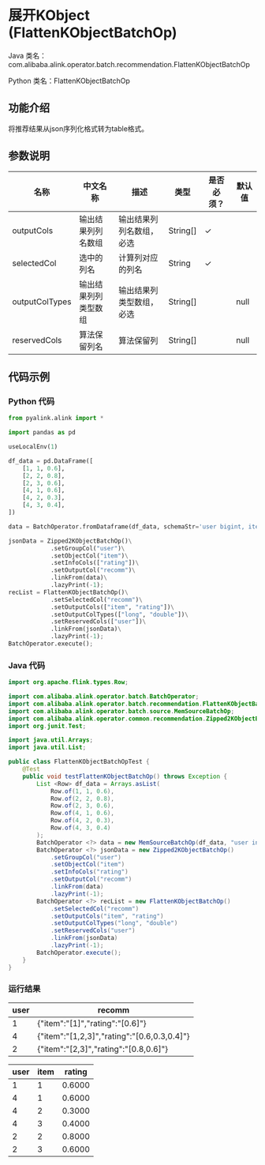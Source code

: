 # 展开KObject (FlattenKObjectBatchOp)
Java 类名：com.alibaba.alink.operator.batch.recommendation.FlattenKObjectBatchOp

Python 类名：FlattenKObjectBatchOp


## 功能介绍
将推荐结果从json序列化格式转为table格式。

## 参数说明

| 名称 | 中文名称 | 描述 | 类型 | 是否必须？ | 默认值 |
| --- | --- | --- | --- | --- | --- |
| outputCols | 输出结果列列名数组 | 输出结果列列名数组，必选 | String[] | ✓ |  |
| selectedCol | 选中的列名 | 计算列对应的列名 | String | ✓ |  |
| outputColTypes | 输出结果列列类型数组 | 输出结果列类型数组，必选 | String[] |  | null |
| reservedCols | 算法保留列名 | 算法保留列 | String[] |  | null |

## 代码示例
### Python 代码
```python
from pyalink.alink import *

import pandas as pd

useLocalEnv(1)

df_data = pd.DataFrame([
    [1, 1, 0.6],
    [2, 2, 0.8],
    [2, 3, 0.6],
    [4, 1, 0.6],
    [4, 2, 0.3],
    [4, 3, 0.4],
])

data = BatchOperator.fromDataframe(df_data, schemaStr='user bigint, item bigint, rating double')

jsonData = Zipped2KObjectBatchOp()\
			.setGroupCol("user")\
            .setObjectCol("item")\
			.setInfoCols(["rating"])\
			.setOutputCol("recomm")\
			.linkFrom(data)\
			.lazyPrint(-1);
recList = FlattenKObjectBatchOp()\
			.setSelectedCol("recomm")\
			.setOutputCols(["item", "rating"])\
    		.setOutputColTypes(["long", "double"])\
			.setReservedCols(["user"])\
			.linkFrom(jsonData)\
			.lazyPrint(-1);
BatchOperator.execute();
```
### Java 代码
```java
import org.apache.flink.types.Row;

import com.alibaba.alink.operator.batch.BatchOperator;
import com.alibaba.alink.operator.batch.recommendation.FlattenKObjectBatchOp;
import com.alibaba.alink.operator.batch.source.MemSourceBatchOp;
import com.alibaba.alink.operator.common.recommendation.Zipped2KObjectBatchOp;
import org.junit.Test;

import java.util.Arrays;
import java.util.List;

public class FlattenKObjectBatchOpTest {
	@Test
	public void testFlattenKObjectBatchOp() throws Exception {
		List <Row> df_data = Arrays.asList(
			Row.of(1, 1, 0.6),
			Row.of(2, 2, 0.8),
			Row.of(2, 3, 0.6),
			Row.of(4, 1, 0.6),
			Row.of(4, 2, 0.3),
			Row.of(4, 3, 0.4)
		);
		BatchOperator <?> data = new MemSourceBatchOp(df_data, "user int, item int, rating double");
		BatchOperator <?> jsonData = new Zipped2KObjectBatchOp()
			.setGroupCol("user")
			.setObjectCol("item")
			.setInfoCols("rating")
			.setOutputCol("recomm")
			.linkFrom(data)
			.lazyPrint(-1);
		BatchOperator <?> recList = new FlattenKObjectBatchOp()
			.setSelectedCol("recomm")
			.setOutputCols("item", "rating")
			.setOutputColTypes("long", "double")
			.setReservedCols("user")
			.linkFrom(jsonData)
			.lazyPrint(-1);
		BatchOperator.execute();
	}
}
```

### 运行结果
user|recomm
----|------
1|{"item":"[1]","rating":"[0.6]"}
4|{"item":"[1,2,3]","rating":"[0.6,0.3,0.4]"}
2|{"item":"[2,3]","rating":"[0.8,0.6]"}

user|item|rating
----|----|------
1|1|0.6000
4|1|0.6000
4|2|0.3000
4|3|0.4000
2|2|0.8000
2|3|0.6000
